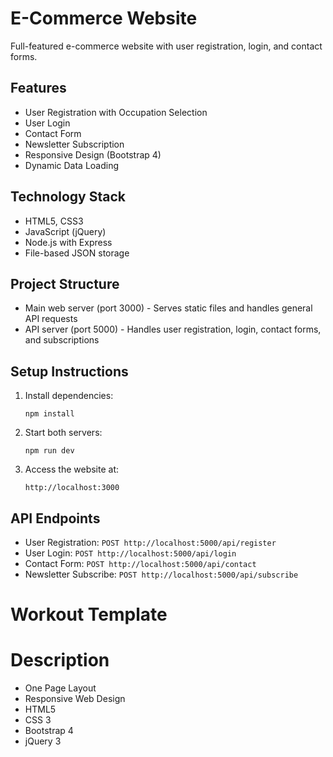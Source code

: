 # E-Commerce Website

Full-featured e-commerce website with user registration, login, and contact forms.

## Features

- User Registration with Occupation Selection
- User Login
- Contact Form
- Newsletter Subscription
- Responsive Design (Bootstrap 4)
- Dynamic Data Loading

## Technology Stack

- HTML5, CSS3
- JavaScript (jQuery)
- Node.js with Express
- File-based JSON storage

## Project Structure

- Main web server (port 3000) - Serves static files and handles general API requests
- API server (port 5000) - Handles user registration, login, contact forms, and subscriptions

## Setup Instructions

1. Install dependencies:

   ```
   npm install
   ```

2. Start both servers:

   ```
   npm run dev
   ```

3. Access the website at:
   ```
   http://localhost:3000
   ```

## API Endpoints

- User Registration: `POST http://localhost:5000/api/register`
- User Login: `POST http://localhost:5000/api/login`
- Contact Form: `POST http://localhost:5000/api/contact`
- Newsletter Subscribe: `POST http://localhost:5000/api/subscribe`

# Workout Template

# Description

- One Page Layout
- Responsive Web Design
- HTML5
- CSS 3
- Bootstrap 4
- jQuery 3

